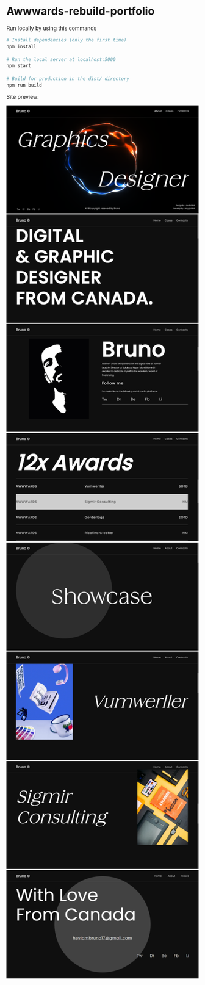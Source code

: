 # Awwwards-rebuild-portfolio


Run locally by using this commands

```bash
# Install dependencies (only the first time)
npm install

# Run the local server at localhost:5000
npm start

# Build for production in the dist/ directory
npm run build
```


Site preview:


![](./1.png) <br>
![](./2.png) <br>
![](./3.png) <br>
![](./4.png) <br>
![](./5.png) <br>
![](./6.png) <br>
![](./7.png) <br>
![](./8.png) <br>
